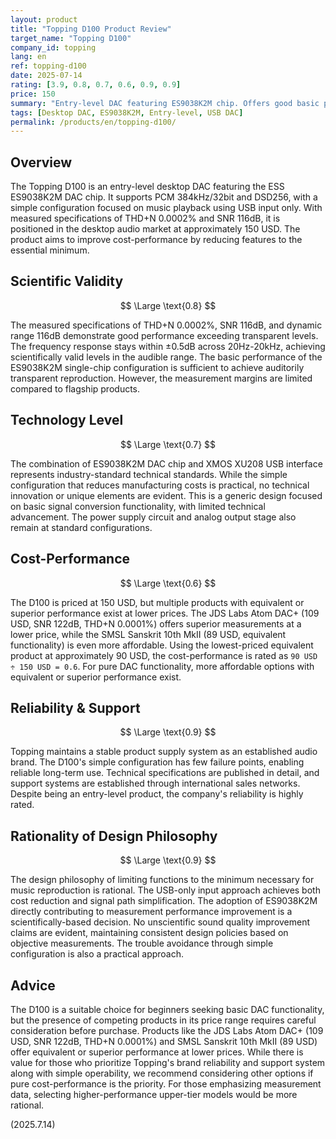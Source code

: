 ```yaml
---
layout: product
title: "Topping D100 Product Review"
target_name: "Topping D100"
company_id: topping
lang: en
ref: topping-d100
date: 2025-07-14
rating: [3.9, 0.8, 0.7, 0.6, 0.9, 0.9]
price: 150
summary: "Entry-level DAC featuring ES9038K2M chip. Offers good basic performance but faces tough competition in its price range"
tags: [Desktop DAC, ES9038K2M, Entry-level, USB DAC]
permalink: /products/en/topping-d100/
---
```

## Overview

The Topping D100 is an entry-level desktop DAC featuring the ESS ES9038K2M DAC chip. It supports PCM 384kHz/32bit and DSD256, with a simple configuration focused on music playback using USB input only. With measured specifications of THD+N 0.0002% and SNR 116dB, it is positioned in the desktop audio market at approximately 150 USD. The product aims to improve cost-performance by reducing features to the essential minimum.

## Scientific Validity

$$ \Large \text{0.8} $$

The measured specifications of THD+N 0.0002%, SNR 116dB, and dynamic range 116dB demonstrate good performance exceeding transparent levels. The frequency response stays within ±0.5dB across 20Hz-20kHz, achieving scientifically valid levels in the audible range. The basic performance of the ES9038K2M single-chip configuration is sufficient to achieve auditorily transparent reproduction. However, the measurement margins are limited compared to flagship products.

## Technology Level

$$ \Large \text{0.7} $$

The combination of ES9038K2M DAC chip and XMOS XU208 USB interface represents industry-standard technical standards. While the simple configuration that reduces manufacturing costs is practical, no technical innovation or unique elements are evident. This is a generic design focused on basic signal conversion functionality, with limited technical advancement. The power supply circuit and analog output stage also remain at standard configurations.

## Cost-Performance

$$ \Large \text{0.6} $$

The D100 is priced at 150 USD, but multiple products with equivalent or superior performance exist at lower prices. The JDS Labs Atom DAC+ (109 USD, SNR 122dB, THD+N 0.0001%) offers superior measurements at a lower price, while the SMSL Sanskrit 10th MkII (89 USD, equivalent functionality) is even more affordable. Using the lowest-priced equivalent product at approximately 90 USD, the cost-performance is rated as `90 USD ÷ 150 USD = 0.6`. For pure DAC functionality, more affordable options with equivalent or superior performance exist.

## Reliability & Support

$$ \Large \text{0.9} $$

Topping maintains a stable product supply system as an established audio brand. The D100's simple configuration has few failure points, enabling reliable long-term use. Technical specifications are published in detail, and support systems are established through international sales networks. Despite being an entry-level product, the company's reliability is highly rated.

## Rationality of Design Philosophy

$$ \Large \text{0.9} $$

The design philosophy of limiting functions to the minimum necessary for music reproduction is rational. The USB-only input approach achieves both cost reduction and signal path simplification. The adoption of ES9038K2M directly contributing to measurement performance improvement is a scientifically-based decision. No unscientific sound quality improvement claims are evident, maintaining consistent design policies based on objective measurements. The trouble avoidance through simple configuration is also a practical approach.

## Advice

The D100 is a suitable choice for beginners seeking basic DAC functionality, but the presence of competing products in its price range requires careful consideration before purchase. Products like the JDS Labs Atom DAC+ (109 USD, SNR 122dB, THD+N 0.0001%) and SMSL Sanskrit 10th MkII (89 USD) offer equivalent or superior performance at lower prices. While there is value for those who prioritize Topping's brand reliability and support system along with simple operability, we recommend considering other options if pure cost-performance is the priority. For those emphasizing measurement data, selecting higher-performance upper-tier models would be more rational.

(2025.7.14)
